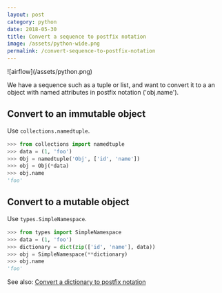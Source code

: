 ```yaml
---
layout: post
category: python
date: 2018-05-30
title: Convert a sequence to postfix notation
image: /assets/python-wide.png
permalink: /convert-sequence-to-postfix-notation
---
```

<div class="wide-logos" markdown="1">
![airflow](/assets/python.png)
</div>

We have a sequence such as a tuple or list, and want to convert it to a an
object with named attributes in postfix notation ('obj.name').

## Convert to an immutable object

Use `collections.namedtuple`.

```python
>>> from collections import namedtuple
>>> data = (1, 'foo')
>>> Obj = namedtuple('Obj', ['id', 'name'])
>>> obj = Obj(*data)
>>> obj.name
'foo'
```

## Convert to a mutable object

Use `types.SimpleNamespace`.

```python
>>> from types import SimpleNamespace
>>> data = (1, 'foo')
>>> dictionary = dict(zip(['id', 'name'], data))
>>> obj = SimpleNamespace(**dictionary)
>>> obj.name
'foo'
```

See also: [Convert a dictionary to postfix notation](/convert-dict-to-postfix-notation)
